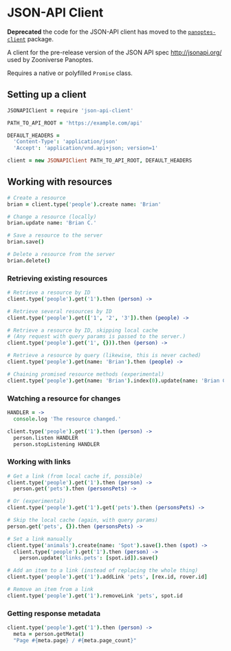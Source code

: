 # JSON-API Client

**Deprecated** the code for the JSON-API client has moved to the [`panoptes-client`](https://github.com/zooniverse/panoptes-javascript-client) package.

A client for the pre-release version of the JSON API spec <http://jsonapi.org/> used by Zooniverse Panoptes.

Requires a native or polyfilled `Promise` class.

## Setting up a client

```coffee
JSONAPIClient = require 'json-api-client'

PATH_TO_API_ROOT = 'https://example.com/api'

DEFAULT_HEADERS =
  'Content-Type': 'application/json'
  'Accept': 'application/vnd.api+json; version=1'

client = new JSONAPIClient PATH_TO_API_ROOT, DEFAULT_HEADERS
```

## Working with resources

```coffee
# Create a resource
brian = client.type('people').create name: 'Brian'

# Change a resource (locally)
brian.update name: 'Brian C.'

# Save a resource to the server
brian.save()

# Delete a resource from the server
brian.delete()
```

### Retrieving existing resources

```coffee
# Retrieve a resource by ID
client.type('people').get('1').then (person) ->

# Retrieve several resources by ID
client.type('people').get(['1', '2', '3']).then (people) ->

# Retrieve a resource by ID, skipping local cache
# (Any request with query params is passed to the server.)
client.type('people').get('1', {})).then (person) ->

# Retrieve a resource by query (likewise, this is never cached)
client.type('people').get(name: 'Brian').then (people) ->

# Chaining promised resource methods (experimental)
client.type('people').get(name: 'Brian').index(0).update(name: 'Brian C.').save().get('name').then (briansName) ->
```

### Watching a resource for changes

```coffee
HANDLER = ->
  console.log 'The resource changed.'

client.type('people').get('1').then (person) ->
  person.listen HANDLER
  person.stopListening HANDLER
```

### Working with links

```coffee
# Get a link (from local cache if, possible)
client.type('people').get('1').then (person) ->
  person.get('pets').then (personsPets) ->

# Or (experimental)
client.type('people').get('1').get('pets').then (personsPets) ->

# Skip the local cache (again, with query params)
person.get('pets', {}).then (personsPets) ->

# Set a link manually
client.type('animals').create(name: 'Spot').save().then (spot) ->
  client.type('people').get('1').then (person) ->
    person.update('links.pets': [spot.id]).save()

# Add an item to a link (instead of replacing the whole thing)
client.type('people').get('1').addLink 'pets', [rex.id, rover.id]

# Remove an item from a link
client.type('people').get('1').removeLink 'pets', spot.id
```

### Getting response metadata

```coffee
client.type('people').get('1').then (person) ->
  meta = person.getMeta()
  "Page #{meta.page} / #{meta.page_count}"
```
